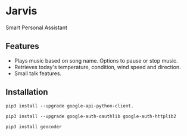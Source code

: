 
# **Jarvis**
Smart Personal Assistant

## **Features**

- Plays music based on song name. Options to pause or stop music.
- Retrieves today's temperature, condition, wind speed and direction.
- Small talk features.

## **Installation**

`pip3 install --upgrade google-api-python-client.`

`pip3 install --upgrade google-auth-oauthlib google-auth-httplib2`

`pip3 install geocoder`
